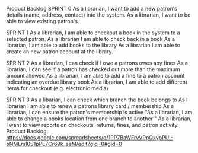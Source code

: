 Product Backlog
SPRINT 0
As a librarian, I want to add a new patron's details (name, address, contact) into the system.
As a librarian, I want to be able to view existing patron's.

SPRINT 1
As a librarian, I am able to checkout a book in the system to a selected patron.
As a librarian I am able to check back in a book
As a librarian, I am able to add books to the library
As a librarian I am able to create an new patron account at the library.

SPRINT 2
As a librarian, I can check if I owe a patrons owes any fines
As a librarian, I can see if a patron has checked out more than the maximum amount allowed
As a librarian, I am able to add a fine to a patron account indicating an overdue library book
As a librarian, I am able to add different items for checkout (e.g. electronic media)

SPRINT 3
As a libarian, I can check which branch the book belongs to
As I librarian I am able to renew a patrons library card / membership 
As a librarian, I can ensure the patron's membership is active 
"As a librarian, I am able to change a books location from one branch to another 
"
As a librarian, I want to view reports on checkouts, returns, fines, and patron activity. 
Product Backlog:
https://docs.google.com/spreadsheets/d/1PP7BaWFrvVPpQxypPUI-oNMLrsI0S1pPE7Cr69k_eeM/edit?gid=0#gid=0